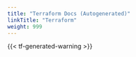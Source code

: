 ```yaml
---
title: "Terraform Docs (Autogenerated)"
linkTitle: "Terraform"
weight: 999
---
```

<!-- NOTE: This section is completely generated by Terraform, so no need to touch any lines of code in this directory 😎. If any changes to the Terraform code
in the project, please regenerate the Terraform docs by: `cd docs/ && make build-terraform` -->

{{< tf-generated-warning >}}
